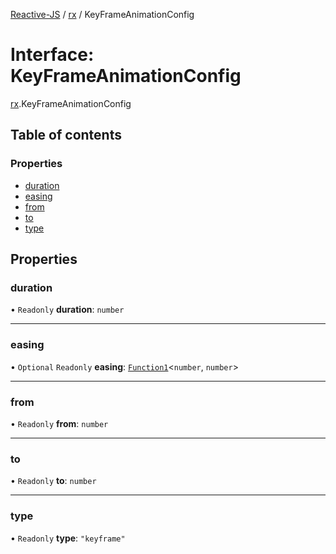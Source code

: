 [Reactive-JS](../README.md) / [rx](../modules/rx.md) / KeyFrameAnimationConfig

# Interface: KeyFrameAnimationConfig

[rx](../modules/rx.md).KeyFrameAnimationConfig

## Table of contents

### Properties

- [duration](rx.KeyFrameAnimationConfig.md#duration)
- [easing](rx.KeyFrameAnimationConfig.md#easing)
- [from](rx.KeyFrameAnimationConfig.md#from)
- [to](rx.KeyFrameAnimationConfig.md#to)
- [type](rx.KeyFrameAnimationConfig.md#type)

## Properties

### duration

• `Readonly` **duration**: `number`

___

### easing

• `Optional` `Readonly` **easing**: [`Function1`](../modules/functions.md#function1)<`number`, `number`\>

___

### from

• `Readonly` **from**: `number`

___

### to

• `Readonly` **to**: `number`

___

### type

• `Readonly` **type**: ``"keyframe"``
